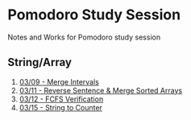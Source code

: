 # Pomodoro Study Session

Notes and Works for Pomodoro study session

## String/Array
1. [03/09 - Merge Intervals](./string/210309_study.ipynb)
2. [03/11 - Reverse Sentence & Merge Sorted Arrays](./string/210311_study.ipynb)
3. [03/12 - FCFS Verification](./string/210312_problem.ipynb)
4. [03/15 - String to Counter](./hash_structure/210315_study.ipynb)
